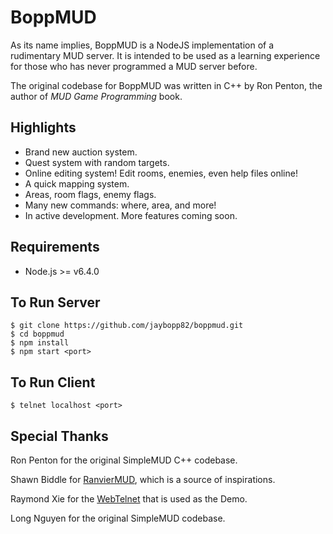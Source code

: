 # BoppMUD

As its name implies, BoppMUD is a NodeJS implementation of a rudimentary
MUD server. It is intended to be used as a learning experience for those who
has never programmed a MUD server before.

The original codebase for BoppMUD was written in C++ by Ron Penton, the
author of _MUD Game Programming_ book.

## Highlights

* Brand new auction system.
* Quest system with random targets.
* Online editing system! Edit rooms, enemies, even help files online!
* A quick mapping system.
* Areas, room flags, enemy flags.
* Many new commands: where, area, and more!
* In active development. More features coming soon.

## Requirements

* Node.js >= v6.4.0

## To Run Server

    $ git clone https://github.com/jaybopp82/boppmud.git
    $ cd boppmud
    $ npm install
    $ npm start <port>

## To Run Client

    $ telnet localhost <port>

## Special Thanks

Ron Penton for the original SimpleMUD C++ codebase.

Shawn Biddle for [RanvierMUD](http://ranviermud.com), which is a source of
inspirations.

Raymond Xie for the [WebTelnet](https://github.com/mudchina/webtelnet) that is
used as the Demo.

Long Nguyen for the original SimpleMUD codebase.
